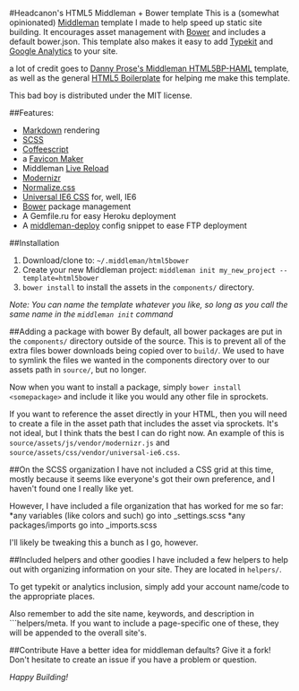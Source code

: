 #Headcanon's HTML5 Middleman + Bower template
This is a (somewhat opinionated) [Middleman](http://middlemanapp.com) template I made to help speed up static site building. It encourages asset management with [Bower](http://github.com/twitter/bower) and includes a default bower.json. This template also makes it easy to add [Typekit](http://typekit.com) and [Google Analytics](http://google.com/analytics) to your site. 

a lot of credit goes to [Danny Prose's Middleman HTML5BP-HAML](https://github.com/dannyprose/Middleman-HTML5BP-HAML) template, as well as the general [HTML5 Boilerplate](http://html5boilerplate.com) for helping me make this template.

This bad boy is distributed under the MIT license.


##Features:
* [Markdown](http://daringfireball.net/projects/markdown/) rendering
* [SCSS](http://sass-lang.com)
* [Coffeescript](http://coffeescript.org)
* a [Favicon Maker](http://github.com/follmann/middleman-favicon-maker)
* Middleman [Live Reload](http://github.com/middleman/middleman-livereload)
* [Modernizr](http://modernizr.com)
* [Normalize.css](http://necolas.github.com/normalize.css) 
* [Universal IE6 CSS](http://github.com/malarkey/universal-ie6-css) for, well, IE6
* [Bower](http://github.com/twitter/bower) package management
* A Gemfile.ru for easy Heroku deployment
* A [middleman-deploy](http://github.com/tvaughan/middleman-deploy) config snippet to ease FTP deployment


##Installation
1. Download/clone to: `~/.middleman/html5bower`
2. Create your new Middleman project: `middleman init my_new_project --template=html5bower`
3. `bower install` to install the assets in the `components/` directory.


*Note: You can name the template whatever you like, so long as you call the same name in the `middleman init` command*


##Adding a package with bower
By default, all bower packages are put in the ```components/``` directory outside of the source. This is to prevent all of the extra files bower downloads being copied over to ```build/```.
We used to have to symlink the files we wanted in the components directory over to our assets path in ```source/```, but no longer.

Now when you want to install a package, simply ```bower install <somepackage>``` and include it like you would any other file in sprockets.

If you want to reference the asset directly in your HTML, then you will need to create a file in the asset path that includes the asset via sprockets. It's not ideal, but I think thats the best I can do right now.  An example of this is ```source/assets/js/vendor/modernizr.js``` and ```source/assets/css/vendor/universal-ie6.css```.


##On the SCSS organization
I have not included a CSS grid at this time, mostly because it seems like everyone's got their own preference, and I haven't found one I really like yet.

However, I have included a file organization that has worked for me so far:
*any variables (like colors and such) go into _settings.scss
*any packages/imports go into _imports.scss

I'll likely be tweaking this a bunch as I go, however.


##Included helpers and other goodies
I have included a few helpers to help out with organizing information on your site. They are located in ```helpers/```.

To get typekit or analytics inclusion, simply add your account name/code to the appropriate places.

Also remember to add the site name, keywords, and description in ```helpers/meta. If you want to include a page-specific one of these, they will be appended to the overall site's.


##Contribute
Have a better idea for middleman defaults? Give it a fork! Don't hesitate to create an issue if you have a problem or question.

*Happy Building!*
